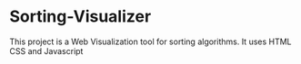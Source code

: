 # Sorting-Visualizer

This project is a Web Visualization tool for sorting algorithms.
It uses HTML CSS and Javascript
